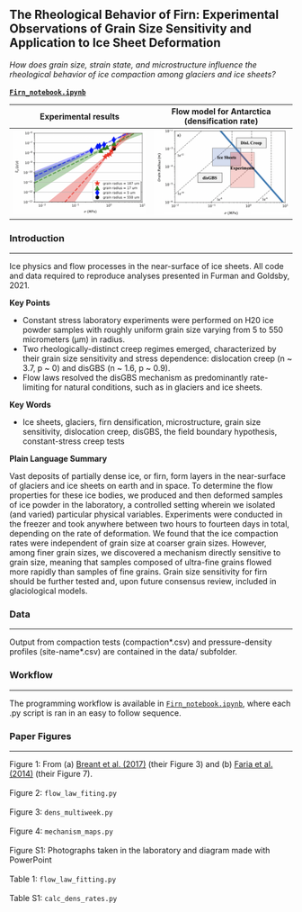 ## The Rheological Behavior of Firn: Experimental Observations of Grain Size Sensitivity and Application to Ice Sheet Deformation

*How does grain size, strain state, and microstructure influence the rheological behavior of ice compaction among glaciers and ice sheets?*

**[`Firn_notebook.ipynb`](https://nbviewer.jupyter.org/github/daniel-furman/Furman-and-Goldsby/blob/master/Firn_notebook.ipynb)**

 
Experimental results | Flow model for Antarctica (densification rate)
:-------------------------------------------:|:------------------------------:
![](data/exp-interv.png) | ![](data/map.png)


### Introduction

---

Ice physics and flow processes in the near-surface of ice sheets. All code and data required to reproduce analyses presented in Furman and Goldsby, 2021.


**Key Points**
* Constant stress laboratory experiments were performed on H20 ice powder samples with roughly uniform grain size varying from 5 to 550 micrometers (µm) in radius. 
*	Two rheologically-distinct creep regimes emerged, characterized by their grain size sensitivity and stress dependence: dislocation creep (n ~ 3.7, p ~ 0) and disGBS (n ~ 1.6, p ~ 0.9). 
*	Flow laws resolved the disGBS mechanism as predominantly rate-limiting for natural conditions, such as in glaciers and ice sheets.  


**Key Words** 
*	Ice sheets, glaciers, firn densification, microstructure, grain size sensitivity, dislocation creep, disGBS, the field boundary hypothesis, constant-stress creep tests

**Plain Language Summary** 

Vast deposits of partially dense ice, or firn, form layers in the near-surface of glaciers and ice sheets on earth and in space. To determine the flow properties for these ice bodies, we produced and then deformed samples of ice powder in the laboratory, a controlled setting wherein we isolated (and varied) particular physical variables. Experiments were conducted in the freezer and took anywhere between two hours to fourteen days in total, depending on the rate of deformation. We found that the ice compaction rates were independent of grain size at coarser grain sizes. However, among finer grain sizes, we discovered a mechanism directly sensitive to grain size, meaning that samples composed of ultra-fine grains flowed more rapidly than samples of fine grains. Grain size sensitivity for firn should be further tested and, upon future consensus review, included in glaciological models.


### Data

---

Output from compaction tests (compaction*.csv) and pressure-density profiles (site-name*.csv) are contained in the data/ subfolder. 

### Workflow

---

The programming workflow is available in [`Firn_notebook.ipynb`](https://nbviewer.jupyter.org/github/daniel-furman/Furman-and-Goldsby/blob/master/Firn_notebook.ipynb), where each .py script is ran in an easy to follow sequence.


### Paper Figures

---

Figure 1: From (a) [Breant et al. (2017)](https://doi.org/10.5194/cp-13-833-2017) (their Figure 3) and (b) [Faria et al. (2014)](https://doi.org/10.1016/j.jsg.2013.11.003) (their Figure 7). <br><br>
Figure 2: `flow_law_fiting.py` <br><br>
Figure 3: `dens_multiweek.py` <br><br>
Figure 4: `mechanism_maps.py` <br><br>
Figure S1: Photographs taken in the laboratory and diagram made with PowerPoint <br><br>
Table 1: `flow_law_fitting.py` <br><br>
Table S1: `calc_dens_rates.py` <br><br>



